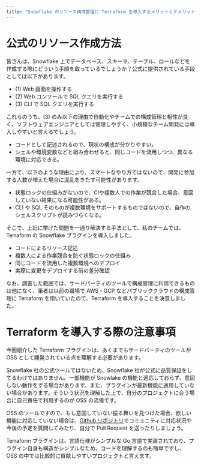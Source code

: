 ```yaml
---
title: "Snowflake のリソース構成管理に Terraform を導入するメリットとデメリット"
---
```


# 公式のリソース作成方法

皆さんは、Snowflake 上でデータベース、スキーマ、テーブル、ロールなどを作成する際にどういう手順を取っているでしょうか？公式に提供されている手段としては以下があります。

* (1) Web 画面を操作する
* (2) Web コンソールで SQL クエリを実行する
* (3) CLI で SQL クエリを実行する

これらのうち、(3) のみ以下の理由で自動化やチームでの構成管理と相性が良く、ソフトウェアエンジニアとしては管理しやすく、小規模なチーム開発には導入しやすいと言えるでしょう。

* コードとして記述されるので、現状の構成が分かりやすい。
* シェルや環境変数などと組み合わせると、同じコードを流用しつつ、異なる環境に対応できる。

一方で、以下のような理由により、スマートなやり方ではないので、開発に参加する人数が増えた場合に混乱をきたす可能性があります。

* 状態ロックの仕組みがないので、CIや複数人での作業が競合した場合、意図していない結果になる可能性がある。
* CLI や SQL そのものが複数環境をサポートするものではないので、自作のシェルスクリプトが読みづらくなる。

そこで、上記に挙げた問題を一通り解決する手法として、私のチームでは、Terraform の Snowflake プラグインを導入しました。

* コードによるリソース記述
* 複数人による作業競合を防ぐ状態ロックの仕組み
* 同じコードを流用した複数環境へのデプロイ
* 実際に変更をデプロイする前の差分確認

なお、調査した範囲では、サードパーティのツールで構成管理に利用できるものは他になく、筆者は以前の職場で AWS・GCP などパブリッククラウドの構成管理に Terraform を用いていたので、Terraform を導入することを決意しました。

# Terraform を導入する際の注意事項

今回紹介した Terraform プラグインは、あくまでもサードパーティのツールが OSS として開発されている点を理解する必要があります。

Snowflake 社の公式ツールではないため、Snowflake 社が公式に品質保証をしてるわけではありません。一部機能が Snowlake の機能と適応しておらず、意図しない動作をする場合があります。また、プラグインが最新機能に適用していない場合があります。そういう状況を理解した上で、自分のプロジェクトに合う場合に自己責任で利用するのが OSS の流儀です。

OSS のツールですので、もし意図していない振る舞いを見つけた場合、欲しい機能に対応していない場合は、[Github リポジトリ](https://github.com/chanzuckerberg/terraform-provider-snowflake)でコミュニティに対応状況や今後の予定を質問してみたり、自分で Pull Request を送ったりしましょう。

Terraform プラグインは、言語仕様がシンプルな Go 言語で実装されており、プラグイン自身も構造がシンプルなため、コードを理解するのも簡単ですし、OSS の中では比較的に貢献しやすいプロジェクトと言えます。
